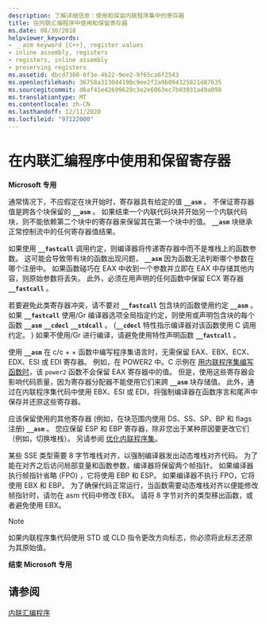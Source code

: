 ```yaml
---
description: 了解详细信息：使用和保留内联程序集中的寄存器
title: 在内联汇编程序中使用和保留寄存器
ms.date: 08/30/2018
helpviewer_keywords:
- __asm keyword [C++], register values
- inline assembly, registers
- registers, inline assembly
- preserving registers
ms.assetid: dbcd7360-6f3e-4b22-9ee2-9f65ca6f2543
ms.openlocfilehash: 36758a313044190c9ee2f2a9b094325821d87635
ms.sourcegitcommit: d6af41e42699628c3e2e6063ec7b03931a49a098
ms.translationtype: MT
ms.contentlocale: zh-CN
ms.lasthandoff: 12/11/2020
ms.locfileid: "97122000"
---
```

# <a name="using-and-preserving-registers-in-inline-assembly"></a>在内联汇编程序中使用和保留寄存器

**Microsoft 专用**

通常情况下，不应假定在块开始时，寄存器具有给定的值 **`__asm`** 。 不保证寄存器值是跨各个块保留的 **`__asm`** 。 如果结束一个内联代码块并开始另一个内联代码块，则不能依赖第二个块中的寄存器来保留其在第一个块中的值。 **`__asm`** 块继承正常控制流中的任何寄存器值结果。

如果使用 **`__fastcall`** 调用约定，则编译器将传递寄存器中而不是堆栈上的函数参数。 这可能会导致带有块的函数出现问题， **`__asm`** 因为函数无法判断哪个参数在哪个注册中。 如果函数碰巧在 EAX 中收到一个参数并立即在 EAX 中存储其他内容，则原始参数将丢失。 此外，必须在用声明的任何函数中保留 ECX 寄存器 **`__fastcall`** 。

若要避免此类寄存器冲突，请不要对 **`__fastcall`** 包含块的函数使用约定 **`__asm`** 。 如果 **`__fastcall`** 使用/Gr 编译器选项全局指定约定，则使用或声明包含块的每个函数 **`__asm`** **`__cdecl`** **`__stdcall`** 。  (**`__cdecl`** 特性指示编译器对该函数使用 C 调用约定。 ) 如果不使用/Gr 进行编译，请避免使用特性声明函数 **`__fastcall`** 。

使用 **`__asm`** 在 c/c + + 函数中编写程序集语言时，无需保留 EAX、EBX、ECX、EDX、ESI 或 EDI 寄存器。 例如，在 POWER2 中。C 示例在 [用内联程序集编写函数时](../../assembler/inline/writing-functions-with-inline-assembly.md)，该 `power2` 函数不会保留 EAX 寄存器中的值。 但是，使用这些寄存器会影响代码质量，因为寄存器分配器不能使用它们来跨 **`__asm`** 块存储值。 此外，通过在内联程序集代码中使用 EBX、ESI 或 EDI，将强制编译器在函数序言和尾声中保存并还原这些寄存器。

应该保留使用的其他寄存器 (例如，在块范围内使用 DS、SS、SP、BP 和 flags 注册) **`__asm`** 。 您应保留 ESP 和 EBP 寄存器，除非您出于某种原因要更改它们（例如，切换堆栈）。 另请参阅 [优化内联程序集](../../assembler/inline/optimizing-inline-assembly.md)。

某些 SSE 类型需要 8 字节堆栈对齐，以强制编译器发出动态堆栈对齐代码。 为了能在对齐之后访问局部变量和函数参数，编译器将保留两个帧指针。  如果编译器执行帧指针省略 (FPO) ，它将使用 EBP 和 ESP。  如果编译器不执行 FPO，它将使用 EBX 和 EBP。 为了确保代码正常运行，当函数需要动态堆栈对齐以便能修改帧指针时，请勿在 asm 代码中修改 EBX。 请将 8 字节对齐的类型移出函数，或者避免使用 EBX。

> [!NOTE]
> 如果内联程序集代码使用 STD 或 CLD 指令更改方向标志，你必须将此标志还原为其原始值。

**结束 Microsoft 专用**

## <a name="see-also"></a>请参阅

[内联汇编程序](../../assembler/inline/inline-assembler.md)<br/>
